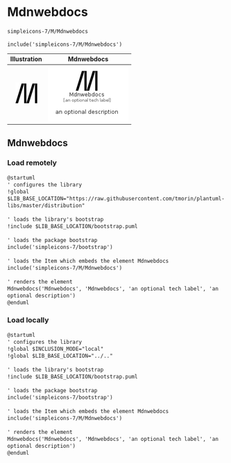 # Mdnwebdocs


```text
simpleicons-7/M/Mdnwebdocs
```

```text
include('simpleicons-7/M/Mdnwebdocs')
```



| Illustration | Mdnwebdocs |
| :---: | :---: |
| ![illustration for Illustration](../../simpleicons-7/M/Mdnwebdocs.png) | ![illustration for Mdnwebdocs](../../simpleicons-7/M/Mdnwebdocs.Local.png) |




## Mdnwebdocs

### Load remotely
```plantuml
@startuml
' configures the library
!global $LIB_BASE_LOCATION="https://raw.githubusercontent.com/tmorin/plantuml-libs/master/distribution"

' loads the library's bootstrap
!include $LIB_BASE_LOCATION/bootstrap.puml

' loads the package bootstrap
include('simpleicons-7/bootstrap')

' loads the Item which embeds the element Mdnwebdocs
include('simpleicons-7/M/Mdnwebdocs')

' renders the element
Mdnwebdocs('Mdnwebdocs', 'Mdnwebdocs', 'an optional tech label', 'an optional description')
@enduml
```

### Load locally
```plantuml
@startuml
' configures the library
!global $INCLUSION_MODE="local"
!global $LIB_BASE_LOCATION="../.."

' loads the library's bootstrap
!include $LIB_BASE_LOCATION/bootstrap.puml

' loads the package bootstrap
include('simpleicons-7/bootstrap')

' loads the Item which embeds the element Mdnwebdocs
include('simpleicons-7/M/Mdnwebdocs')

' renders the element
Mdnwebdocs('Mdnwebdocs', 'Mdnwebdocs', 'an optional tech label', 'an optional description')
@enduml
```

